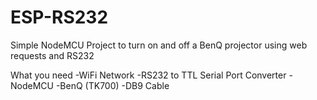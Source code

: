 # ESP-RS232
Simple NodeMCU Project to turn on and off a BenQ projector using web requests and RS232

What you need
-WiFi Network
-RS232 to TTL Serial Port Converter
-NodeMCU
-BenQ (TK700)
-DB9 Cable
